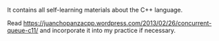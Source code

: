 It contains all self-learning materials about the C++ language.


Read https://juanchopanzacpp.wordpress.com/2013/02/26/concurrent-queue-c11/
and incorporate it into my practice if necessary.